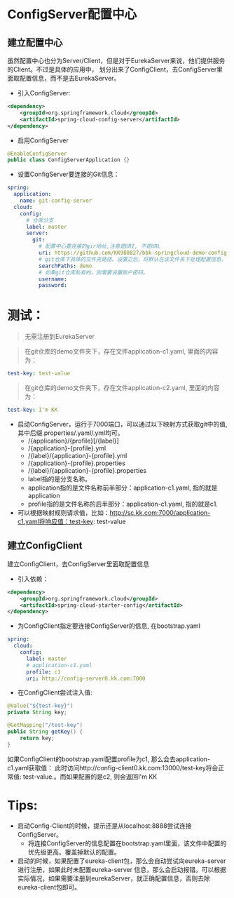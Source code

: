 # ConfigServer配置中心

## 建立配置中心
虽然配置中心也分为Server/Client，但是对于EurekaServer来说，他们提供服务的Client。不过是具体的应用中，
划分出来了ConfigClient，去ConfigServer里面取配置信息，而不是去EurekaServer。

- 引入ConfigServer:
```xml
<dependency>
    <groupId>org.springframework.cloud</groupId>
    <artifactId>spring-cloud-config-server</artifactId>
</dependency>
```
- 启用ConfigServer
```java
@EnableConfigServer
public class ConfigServerApplication {}
```
- 设置ConfigServer要连接的Git信息：
```yaml
spring:
  application:
    name: git-config-server
  cloud:
    config:
      # 仓库分支
      label: master
      server:
        git:
          # 配置中心要连接的gir地址,注意是URI, 不是URL
          uri: https://github.com/KK980827/bbk-springcloud-demo-config.git
          # git仓库下具体的文件夹路径。设置之后，将默认在该文件夹下处理配置信息。
          searchPaths: demo
          # 如果git仓库私有的，则需要设置账户密码。
          username:
          password:
```

# 测试：

> 无需注册到EurekaServer

> 在git仓库的demo文件夹下，存在文件application-c1.yaml, 里面的内容为：
```yaml
test-key: test-value
```
> 在git仓库的demo文件夹下，存在文件application-c2.yaml, 里面的内容为：
```yaml
test-key: I'm KK
```

- 启动ConfigServer，运行于7000端口，可以通过以下映射方式获取git中的值, 其中后缀.properties/.yaml/.yml均可。
    - /{application}/{profile}[/{label}]
    -  /{application}-{profile}.yml
    - /{label}/{application}-{profile}.yml
    - /{application}-{profile}.properties
    - /{label}/{application}-{profile}.properties
    - label指的是分支名称。
    - application指的是文件名称前半部分：application-c1.yaml, 指的就是application
    - profile指的是文件名称的后半部分：application-c1.yaml, 指的就是c1.
- 可以根据映射规则请求值，比如：http://sc.kk.com:7000/application-c1.yaml将响应值：test-key: test-value

## 建立ConfigClient
建立ConfigClient，去ConfigServer里面取配置信息

- 引入依赖：
```xml
<dependency>
    <groupId>org.springframework.cloud</groupId>
    <artifactId>spring-cloud-starter-config</artifactId>
</dependency>
```
-  为ConfigClient指定要连接ConfigServer的信息, 在bootstrap.yaml
```yaml
spring:
  cloud:
    config:
      label: master
      # application-c1.yaml
      profile: c1
      uri: http://config-server0.kk.com:7000
```
- 在ConfigClient尝试注入值:
```java
@Value("${test-key}")
private String key;

@GetMapping("/test-key")
public String getKey() {
    return key;
}
```
如果ConfigClient的bootstrap.yaml配置profile为c1, 那么会去application-c1.yaml获取值：
此时访问http://config-client0.kk.com:13000/test-key将会正常值: test-value.。而如果配置的是c2, 则会返回I'm KK

# Tips:
- 启动Config-Client的时候，提示还是从localhost:8888尝试连接ConfigServer。
    - 将连接ConfigServer的信息配置在bootstrap.yaml里面，该文件中配置的优先级更高。覆盖掉默认的配置。
- 启动的时候，如果配置了eureka-client包，那么会自动尝试向eureka-server进行注册，如果此时未配置eureka-server
信息，那么会启动报错。可以根据实际情况，如果需要注册到eurekaServer，就正确配置信息，否则去除eureka-client包即可。

